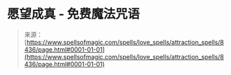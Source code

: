 <!--yml

category: 未分类

date: 2024-06-12 18:43:46

-->

# 愿望成真 - 免费魔法咒语

> 来源：[https://www.spellsofmagic.com/spells/love_spells/attraction_spells/8436/page.html#0001-01-01](https://www.spellsofmagic.com/spells/love_spells/attraction_spells/8436/page.html#0001-01-01)
